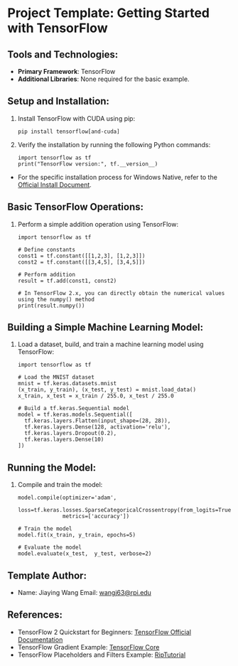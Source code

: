 # **Project Template: Getting Started with TensorFlow**

## **Tools and Technologies:**

- **Primary Framework**: TensorFlow
- **Additional Libraries**: None required for the basic example.

## **Setup and Installation:**

1. Install TensorFlow with CUDA using pip:

   ```
   pip install tensorflow[and-cuda]
   ```

2. Verify the installation by running the following Python commands:

   ```
   import tensorflow as tf
   print("TensorFlow version:", tf.__version__)
   ```

* For the specific installation process for Windows Native, refer to the [Official Install Document](https://www.tensorflow.org/install/pip#windows-native).

## **Basic TensorFlow Operations:**

1. Perform a simple addition operation using TensorFlow:

   ```
   import tensorflow as tf
   
   # Define constants
   const1 = tf.constant([[1,2,3], [1,2,3]])
   const2 = tf.constant([[3,4,5], [3,4,5]])
   
   # Perform addition
   result = tf.add(const1, const2)
   
   # In TensorFlow 2.x, you can directly obtain the numerical values using the numpy() method
   print(result.numpy())
   ```

## **Building a Simple Machine Learning Model:**

1. Load a dataset, build, and train a machine learning model using TensorFlow:

   ```
   import tensorflow as tf
   
   # Load the MNIST dataset
   mnist = tf.keras.datasets.mnist
   (x_train, y_train), (x_test, y_test) = mnist.load_data()
   x_train, x_test = x_train / 255.0, x_test / 255.0
   
   # Build a tf.keras.Sequential model
   model = tf.keras.models.Sequential([
     tf.keras.layers.Flatten(input_shape=(28, 28)),
     tf.keras.layers.Dense(128, activation='relu'),
     tf.keras.layers.Dropout(0.2),
     tf.keras.layers.Dense(10)
   ])
   ```

## **Running the Model:**

1. Compile and train the model:

   ```
   model.compile(optimizer='adam',
                 loss=tf.keras.losses.SparseCategoricalCrossentropy(from_logits=True),
                 metrics=['accuracy'])
   
   # Train the model
   model.fit(x_train, y_train, epochs=5)
   
   # Evaluate the model
   model.evaluate(x_test,  y_test, verbose=2)
   ```

## **Template Author:**

- Name: Jiaying Wang   Email: wangj63@rpi.edu

## **References:**

- TensorFlow 2 Quickstart for Beginners: [TensorFlow Official Documentation](https://www.tensorflow.org/tutorials/quickstart/beginner)
- TensorFlow Gradient Example: [TensorFlow Core](https://www.tensorflow.org/guide/autodiff)
- TensorFlow Placeholders and Filters Example: [RipTutorial](https://riptutorial.com/tensorflow/example/31823/basic-rnn-example-in-tensorflow)
